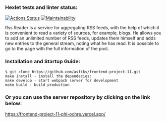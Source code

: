 ### Hexlet tests and linter status:

[![Actions Status](https://github.com/asfiks/frontend-project-11/workflows/hexlet-check/badge.svg)](https://github.com/asfiks/frontend-project-11/actions)
[![Maintainability](https://api.codeclimate.com/v1/badges/b8cbcf7d357b5ec1a2cd/maintainability)](https://codeclimate.com/github/asfiks/frontend-project-11/maintainability)

Rss Reader is a service for aggregating RSS feeds, with the help of which it is convenient to read a variety of sources, for example, blogs. He allows you to add an unlimited number of RSS feeds, updates them himself and adds new entries to the general stream, noting what he has read. It is possible to go to the page with the full information of the post.

### Installation and Startup Guide:

    $ git clone https://github.com/asfiks/frontend-project-11.git
    make install - install the dependecies:
    make develop - start webpack server for development
    make build - build production 

### Or you can use the server repository by clicking on the link below:
https://frontend-project-11-phi-ochre.vercel.app/
